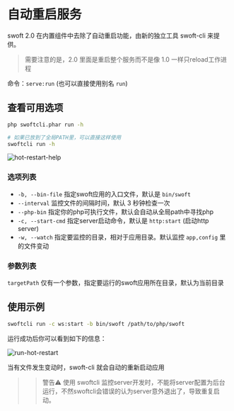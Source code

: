 # 自动重启服务

swoft 2.0 在内置组件中去除了自动重启功能，由新的独立工具 swoft-cli 来提供。

> 需要注意的是，2.0 里面是重启整个服务而不是像 1.0 一样只reload工作进程

命令：`serve:run` (也可以直接使用别名 `run`)

## 查看可用选项

```bash
php swoftcli.phar run -h

# 如果已放到了全局PATH里，可以直接这样使用
swoftcli run -h
```

![hot-restart-help](../../image/tool/hot-restart-help.jpg)

### 选项列表

- `-b, --bin-file` 指定swoft应用的入口文件，默认是 `bin/swoft`
- `--interval` 监控文件的间隔时间，默认 3 秒钟检查一次
- `--php-bin` 指定你的php可执行文件，默认会自动从全局path中寻找php
- `-c, --start-cmd` 指定server启动命令，默认是 `http:start` (启动http server)
- `-w, --watch` 指定要监控的目录，相对于应用目录。默认监控 `app,config` 里的文件变动

### 参数列表

`targetPath` 仅有一个参数，指定要运行的swoft应用所在目录，默认为当前目录

## 使用示例

```bash
swoftcli run -c ws:start -b bin/swoft /path/to/php/swoft
```

运行成功后你可以看到如下的信息：

![run-hot-restart](../../image/tool/run-hot-restart.jpg)

当有文件发生变动时，swoft-cli 就会自动的重新启动应用

>> 警告⚠️ 使用 swoftcli 监控server开发时，不能将server配置为后台运行，不然swoftcli会错误的认为server意外退出了，导致重复启动。

